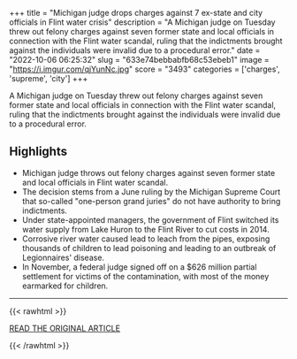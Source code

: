 +++
title = "Michigan judge drops charges against 7 ex-state and city officials in Flint water crisis"
description = "A Michigan judge on Tuesday threw out felony charges against seven former state and local officials in connection with the Flint water scandal, ruling that the indictments brought against the individuals were invalid due to a procedural error."
date = "2022-10-06 06:25:32"
slug = "633e74bebbabfb68c53ebeb1"
image = "https://i.imgur.com/qjYunNc.jpg"
score = "3493"
categories = ['charges', 'supreme', 'city']
+++

A Michigan judge on Tuesday threw out felony charges against seven former state and local officials in connection with the Flint water scandal, ruling that the indictments brought against the individuals were invalid due to a procedural error.

## Highlights

- Michigan judge throws out felony charges against seven former state and local officials in Flint water scandal.
- The decision stems from a June ruling by the Michigan Supreme Court that so-called "one-person grand juries" do not have authority to bring indictments.
- Under state-appointed managers, the government of Flint switched its water supply from Lake Huron to the Flint River to cut costs in 2014.
- Corrosive river water caused lead to leach from the pipes, exposing thousands of children to lead poisoning and leading to an outbreak of Legionnaires' disease.
- In November, a federal judge signed off on a $626 million partial settlement for victims of the contamination, with most of the money earmarked for children.

---

{{< rawhtml >}}
  <p class="article-category">
    <a target="_blank" href="https://www.reuters.com/legal/michigan-judge-drops-charges-against-7-ex-state-city-officials-flint-water-2022-10-04/">READ THE ORIGINAL ARTICLE</a>
  </p>
{{< /rawhtml >}}
